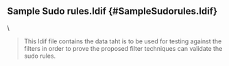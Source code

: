Sample Sudo rules.ldif {#SampleSudorules.ldif}
----------------------

\

> This ldif file contains the data taht is to be used for testing
> against the filters in order to prove the proposed filter techniques
> can validate the sudo rules.
